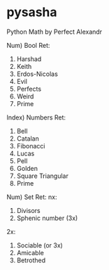 # pysasha
Python Math by Perfect Alexandr

Num) Bool Ret:
1) Harshad
2) Keith
3) Erdos-Nicolas
4) Evil
5) Perfects
6) Weird
7) Prime

Index) Numbers Ret:
1) Bell
2) Catalan
3) Fibonacci
4) Lucas
5) Pell
6) Golden
7) Square Triangular
8) Prime

Num) Set Ret:
nx:
1. Divisors
2. Sphenic number (3x)

2x:
1. Sociable (or 3x)
2. Amicable
3. Betrothed